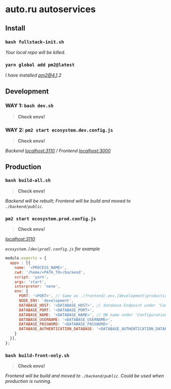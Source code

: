# auto.ru autoservices

## Install

### `bash fullstack-init.sh`

_Your local repo will be killed._

### `yarn global add pm2@latest`

_I have installed pm2@4.1.2_

## Development

### WAY 1: `bash dev.sh`

> **Check envs!**

### WAY 2: `pm2 start ecosystem.dev.config.js`

> **Check envs!**

_Backend [localhost:3110](http://localhost:3110) / Frontend [localhost:3000](http://localhost:3000)_

## Production

### `bash build-all.sh`

> **Check envs!**

_Backend will be rebuilt; Frontend will be build and moved to `./backend/public`._

### `pm2 start ecosystem.prod.config.js`

> **Check envs!**

_[localhost:3110](http://localhost:3110)_

_`ecosystem.[dev|prod].config.js` for example_
```js
module.exports = {
  apps : [{
    name: '<PROCESS_NAME>',
    cwd: '/home/<PATH_TO>/backend',
    script: 'yarn',
    args: 'start',
    interpreter: 'none',
    env: {
      PORT: '<PORT>', // Same as ./frontend/.env.[development|production]
      NODE_ENV: 'development',
      DATABASE_HOST: '<DATABASE_HOST>', // database Endpoint under 'Connectivity & Security' tab
      DATABASE_PORT: '<DATABASE_PORT>',
      DATABASE_NAME: '<DATABASE_NAME>', // DB name under 'Configuration' tab
      DATABASE_USERNAME: '<DATABASE_USERNAME>',
      DATABASE_PASSWORD: '<DATABASE_PASSWORD>',
      DATABASE_AUTHENTICATION_DATABASE: '<DATABASE_AUTHENTICATION_DATABASE>'
    }
  }],
};
```

### `bash build-front-only.sh`

> **Check envs!**

_Frontend will be build and moved to `./backend/public`. Could be used when production is running._
